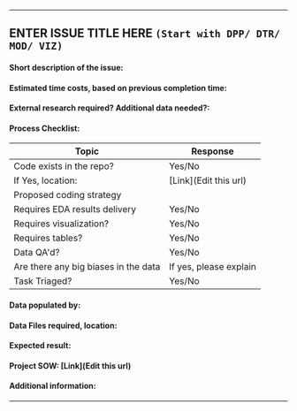 ----------

## ENTER ISSUE TITLE HERE `(Start with DPP/ DTR/ MOD/ VIZ)`

#### Short description of the issue:


#### Estimated time costs, based on previous completion time:


#### External research required? Additional data needed?:


#### Process Checklist:

|Topic   | Response  |
|---|---|
| Code exists in the repo?  | Yes/No  |
| If Yes, location:  | [Link](Edit this url)   |
| Proposed coding strategy |   |
| Requires EDA results delivery | Yes/No  |
| Requires visualization?  | Yes/No |
| Requires tables?  | Yes/No |
| Data QA'd?  | Yes/No |
|Are there any big biases in the data| If yes, please explain |
| Task Triaged?  | Yes/No   |

#### Data populated by:

#### Data Files required, location:


#### Expected result:


#### Project SOW: [Link](Edit this url)


#### Additional information:


----------
